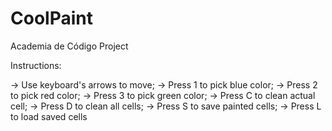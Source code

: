 # CoolPaint
Academia de Código Project

Instructions: 

-> Use keyboard's arrows to move;
-> Press 1 to pick blue color;
-> Press 2 to pick red color;
-> Press 3 to pick green color;
-> Press C to clean actual cell;
-> Press D to clean all cells;
-> Press S to save painted cells;
-> Press L to load saved cells
